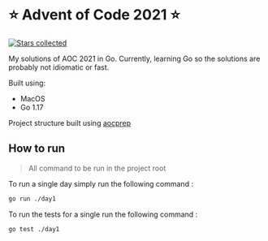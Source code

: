# ⭐️ Advent of Code 2021 ⭐️
[![Stars collected](https://shields.io/static/v1?label=stars%20collected&message=22%20⭐&color=blue)]()

My solutions of AOC 2021 in Go. Currently, learning Go so the 
solutions are probably not idiomatic or fast.

Built using:
- MacOS
- Go 1.17

Project structure built using [aocprep](https://github.com/charlesbourget/aocprep)

## How to run

> All command to be run in the project root

To run a single day simply run the following command :

```bash
go run ./day1
```

To run the tests for a single  run the following command :

```bash
go test ./day1
```
